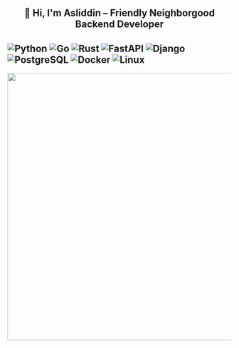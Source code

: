 <h2 align="center">👋 Hi, I'm Asliddin – Friendly Neighborgood Backend Developer</h2>

![Python](https://img.shields.io/badge/python-3670A0?style=for-the-badge&logo=python&logoColor=ffdd54)
![Go](https://img.shields.io/badge/go-%2300ADD8.svg?style=for-the-badge&logo=go&logoColor=white)
![Rust](https://img.shields.io/badge/rust-%23000000.svg?style=for-the-badge&logo=rust&logoColor=white)
![FastAPI](https://img.shields.io/badge/fastapi-005571?style=for-the-badge&logo=fastapi&logoColor=white)
![Django](https://img.shields.io/badge/django-%23092E20.svg?style=for-the-badge&logo=django&logoColor=white)
![PostgreSQL](https://img.shields.io/badge/postgresql-%23316192.svg?style=for-the-badge&logo=postgresql&logoColor=white)
![Docker](https://img.shields.io/badge/docker-%230db7ed.svg?style=for-the-badge&logo=docker&logoColor=white)
![Linux](https://img.shields.io/badge/linux-%23000.svg?style=for-the-badge&logo=linux&logoColor=white)
---

<p align="center">
  <a href="https://streak-stats.demolab.com?user=globallstudent&theme=tokyonight&hide_border=true">
    <img src="https://github-readme-stats.vercel.app/api/top-langs/?username=globallstudent&theme=gruvbox&hide_border=false&hide=html,css,javascript,typescript" height="600"&width="500"/>
  </a>
</p>
